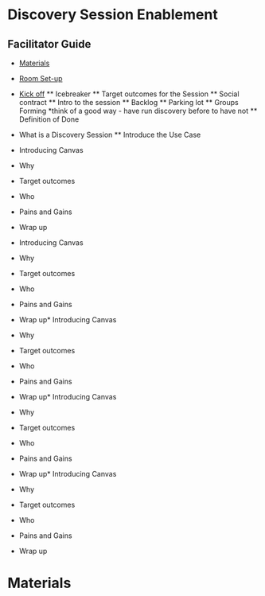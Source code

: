 # Discovery Session Enablement
## Facilitator Guide


* [Materials](#Materials)
* [Room Set-up](Room.md)

* [Kick off](Kickoff.md)
** Icebreaker
** Target outcomes for the Session
** Social contract
** Intro to the session
** Backlog
** Parking lot
** Groups Forming *think of a good way - have run discovery before to have not
** Definition of Done
* What is a Discovery Session
** Introduce the Use Case

* Introducing Canvas
* Why
* Target outcomes
* Who
* Pains and Gains
* Wrap up
* Introducing Canvas
* Why
* Target outcomes
* Who
* Pains and Gains
* Wrap up* Introducing Canvas
* Why
* Target outcomes
* Who
* Pains and Gains
* Wrap up* Introducing Canvas
* Why
* Target outcomes
* Who
* Pains and Gains
* Wrap up* Introducing Canvas
* Why
* Target outcomes
* Who
* Pains and Gains
* Wrap up

# Materials
